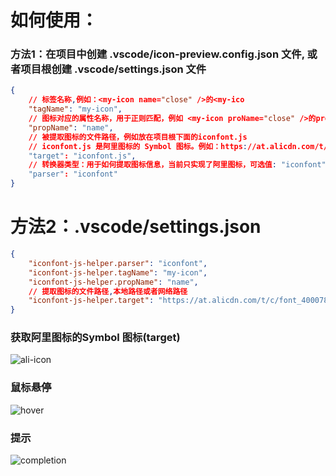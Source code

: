 # 如何使用：
### 方法1：在项目中创建 .vscode/icon-preview.config.json 文件, 或者项目根创建 .vscode/settings.json 文件

```json
{
    // 标签名称,例如：<my-icon name="close" />的<my-ico
    "tagName": "my-icon",
    // 图标对应的属性名称，用于正则匹配，例如 <my-icon proName="close" />的proName
    "propName": "name",
    // 被提取图标的文件路径，例如放在项目根下面的iconfont.js
    // iconfont.js 是阿里图标的 Symbol 图标。例如：https://at.alicdn.com/t/c/font_4000788_1bqyuxtf29e.js
    "target": "iconfont.js", 
    // 转换器类型：用于如何提取图标信息，当前只实现了阿里图标，可选值: "iconfont"
    "parser": "iconfont"
}
```

# 方法2：.vscode/settings.json
```json
{
    "iconfont-js-helper.parser": "iconfont",
    "iconfont-js-helper.tagName": "my-icon",
    "iconfont-js-helper.propName": "name",
    // 提取图标的文件路径,本地路径或者网络路径
    "iconfont-js-helper.target": "https://at.alicdn.com/t/c/font_4000788_1bqyuxtf29e.js"
}
```

### 获取阿里图标的Symbol 图标(target)
![ali-icon](https://github.com/zhoutengshen/icon-fornt-preview/blob/main/doc/ali-icon.png)


### 鼠标悬停
![hover](https://github.com/zhoutengshen/icon-fornt-preview/blob/main/doc/dome.jpg)

### 提示
![completion](https://github.com/zhoutengshen/icon-fornt-preview/blob/main/doc/dome-hover.png)